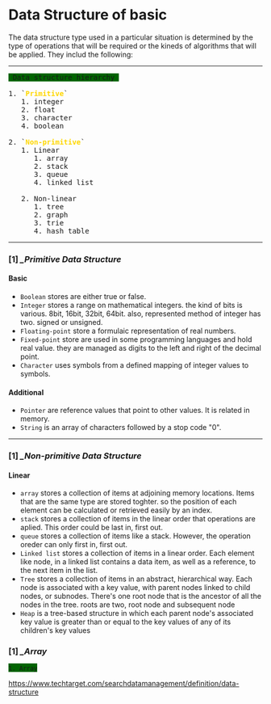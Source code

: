 # Data Structure of basic

The data structure type used in a particular situation is determined by the type of operations that will be required or the kineds of algorithms that will be applied. They includ the following:

---
<pre>
<span style="background-color:darkgreen"> Data structure hierarchy </span>

1. `<span style="color:gold"><strong>Primitive</strong></span>`
   1. integer
   2. float
   3. character
   4. boolean
   
2. `<span style="color:gold"><strong>Non-primitive</strong></span>`
   1. Linear
      1. array
      2. stack
      3. queue
      4. linked list
   
   2. Non-linear
      1. tree
      2. graph
      3. trie
      4. hash table
</pre>
---

### [1] ***_Primitive Data Structure***

#### Basic
* `Boolean` stores are either true or false.  
* `Integer` stores a range on mathematical integers. the kind of bits is various. 8bit, 16bit, 32bit, 64bit. also, represented method of integer has two. signed or unsigned.  
* `Floating-point` store a formulaic representation of real numbers.  
* `Fixed-point` store are used in some programming languages and hold real value. they are managed as digits to the left and right of the decimal point.  
* `Character` uses symbols from a defined mapping of integer values to symbols.  

#### Additional
* `Pointer` are reference values that point to other values. It is related in memory.  
* `String` is an array of characters followed by a stop code "0".

---

### [1] ***_Non-primitive Data Structure***
#### Linear
* `array` stores a collection of items at adjoining memory locations. Items that are the same type are stored toghter. so the position of each element can be calculated or retrieved easily by an index.
* `stack` stores a collection of items in the linear order that operations are aplied. This order could be last in, first out.
* `queue` stores a collection of items like a stack. However, the operation oreder can only first in, first out.
* `Linked list` stores a collection of items in a linear order. Each element like node, in a linked list contains a data item, as well as a reference, to the next item in the list.
* `Tree` stores a collection of items in an abstract, hierarchical way. Each node is associated with a key value, with parent nodes linked to child nodes, or subnodes. There's one root node that is the ancestor of all the nodes in the tree. roots are two, root node and subsequent node
* `Heap` is a tree-based structure in which each parent node's associated key value is greater than or equal to the key values of any of its children's key values

### [1] ***_Array***


<span style="background-color:darkgreen">`1. Array`</span>

https://www.techtarget.com/searchdatamanagement/definition/data-structure